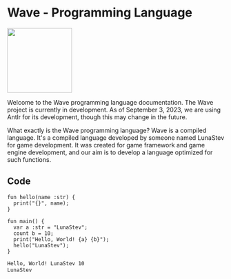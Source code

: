 # Wave - Programming Language

[<img src="https://wave-lang.dev/assets/img/features/wave.png" alt="" width="150">](https://www.wave-lang.dev)

<p>Welcome to the Wave programming language documentation. The Wave project is currently in development. As of September 3, 2023, we are using Antlr for its development, though this may change in the future.</p>

<p>What exactly is the Wave programming language? Wave is a compiled language. It's a compiled language developed by someone named LunaStev for game development. It was created for game framework and game engine development, and our aim is to develop a language optimized for such functions.</p>

## Code

```wave
fun hello(name :str) {
  print("{}", name);
}

fun main() {
  var a :str = "LunaStev";
  count b = 10;
  print("Hello, World! {a} {b}");
  hello("LunaStev");
}
```

```cmd
Hello, World! LunaStev 10
LunaStev
```
